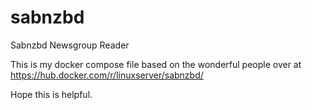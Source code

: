 # sabnzbd
Sabnzbd Newsgroup Reader


This is my docker compose file based on the wonderful people over at https://hub.docker.com/r/linuxserver/sabnzbd/

Hope this is helpful.
